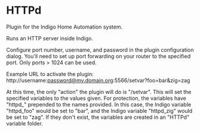 # HTTPd

Plugin for the Indigo Home Automation system.

Runs an HTTP server inside Indigo.

Configure port number, username, and password in the plugin configuration dialog.  You'll need to set up port forwarding on your router to the specified port.  Only ports > 1024 can be used.

Example URL to activate the plugin:
    http://username:password@my.domain.org:5566/setvar?foo=bar&zig=zag
    
At this time, the only "action" the plugin will do is "/setvar". This will set the specified variables to the values given. For protection, the variables have "httpd_" prepended to the names provided. In this case, the Indigo variable "httpd_foo" would be set to "bar", and the Indigo variable "httpd_zig" would be set to "zag". If they don't exist, the variables are created in an "HTTPd" variable folder.
